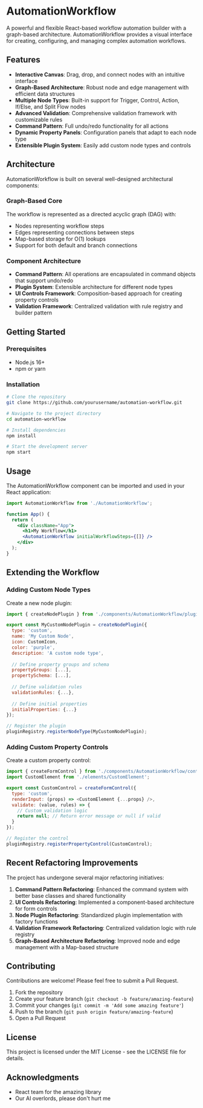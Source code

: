 # AutomationWorkflow

A powerful and flexible React-based workflow automation builder with a graph-based architecture. AutomationWorkflow provides a visual interface for creating, configuring, and managing complex automation workflows.

## Features

- **Interactive Canvas**: Drag, drop, and connect nodes with an intuitive interface
- **Graph-Based Architecture**: Robust node and edge management with efficient data structures
- **Multiple Node Types**: Built-in support for Trigger, Control, Action, If/Else, and Split Flow nodes
- **Advanced Validation**: Comprehensive validation framework with customizable rules
- **Command Pattern**: Full undo/redo functionality for all actions
- **Dynamic Property Panels**: Configuration panels that adapt to each node type
- **Extensible Plugin System**: Easily add custom node types and controls

## Architecture

AutomationWorkflow is built on several well-designed architectural components:

### Graph-Based Core

The workflow is represented as a directed acyclic graph (DAG) with:
- Nodes representing workflow steps
- Edges representing connections between steps
- Map-based storage for O(1) lookups
- Support for both default and branch connections

### Component Architecture

- **Command Pattern**: All operations are encapsulated in command objects that support undo/redo
- **Plugin System**: Extensible architecture for different node types
- **UI Controls Framework**: Composition-based approach for creating property controls
- **Validation Framework**: Centralized validation with rule registry and builder pattern

## Getting Started

### Prerequisites

- Node.js 16+
- npm or yarn

### Installation

```bash
# Clone the repository
git clone https://github.com/yourusername/automation-workflow.git

# Navigate to the project directory
cd automation-workflow

# Install dependencies
npm install

# Start the development server
npm start
```

## Usage

The AutomationWorkflow component can be imported and used in your React application:

```jsx
import AutomationWorkflow from './AutomationWorkflow';

function App() {
  return (
    <div className="App">
      <h1>My Workflow</h1>
      <AutomationWorkflow initialWorkflowSteps={[]} />
    </div>
  );
}
```

## Extending the Workflow

### Adding Custom Node Types

Create a new node plugin:

```javascript
import { createNodePlugin } from './components/AutomationWorkflow/plugins/createNodePlugin';

export const MyCustomNodePlugin = createNodePlugin({
  type: 'custom',
  name: 'My Custom Node',
  icon: CustomIcon,
  color: 'purple',
  description: 'A custom node type',
  
  // Define property groups and schema
  propertyGroups: [...],
  propertySchema: [...],
  
  // Define validation rules
  validationRules: {...},
  
  // Define initial properties
  initialProperties: {...}
});

// Register the plugin
pluginRegistry.registerNodeType(MyCustomNodePlugin);
```

### Adding Custom Property Controls

Create a custom property control:

```javascript
import { createFormControl } from './components/AutomationWorkflow/controls/createFormControl';
import CustomElement from './elements/CustomElement';

export const CustomControl = createFormControl({
  type: 'custom',
  renderInput: (props) => <CustomElement {...props} />,
  validate: (value, rules) => {
    // Custom validation logic
    return null; // Return error message or null if valid
  }
});

// Register the control
pluginRegistry.registerPropertyControl(CustomControl);
```

## Recent Refactoring Improvements

The project has undergone several major refactoring initiatives:

1. **Command Pattern Refactoring**: Enhanced the command system with better base classes and shared functionality
2. **UI Controls Refactoring**: Implemented a component-based architecture for form controls
3. **Node Plugin Refactoring**: Standardized plugin implementation with factory functions
4. **Validation Framework Refactoring**: Centralized validation logic with rule registry
5. **Graph-Based Architecture Refactoring**: Improved node and edge management with a Map-based structure

## Contributing

Contributions are welcome! Please feel free to submit a Pull Request.

1. Fork the repository
2. Create your feature branch (`git checkout -b feature/amazing-feature`)
3. Commit your changes (`git commit -m 'Add some amazing feature'`)
4. Push to the branch (`git push origin feature/amazing-feature`)
5. Open a Pull Request

## License

This project is licensed under the MIT License - see the LICENSE file for details.

## Acknowledgments

- React team for the amazing library
- Our AI overlords, please don't hurt me
